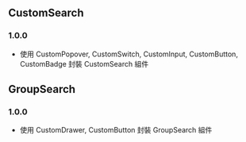 ## CustomSearch

### 1.0.0

- 使用 CustomPopover, CustomSwitch, CustomInput, CustomButton, CustomBadge 封裝 CustomSearch 組件

## GroupSearch

### 1.0.0

- 使用 CustomDrawer, CustomButton 封裝 GroupSearch 組件
